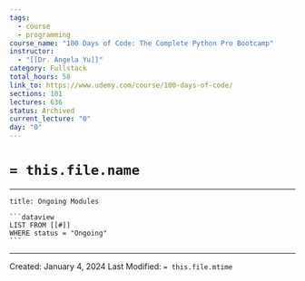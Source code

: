```yaml
---
tags:
  - course
  - programming
course_name: "100 Days of Code: The Complete Python Pro Bootcamp"
instructor:
  - "[[Dr. Angela Yu]]"
category: Fullstack
total_hours: 58
link_to: https://www.udemy.com/course/100-days-of-code/
sections: 101
lectures: 636
status: Archived
current_lecture: "0"
day: "0"
---
```

# `= this.file.name`
---
````ad-example
title: Ongoing Modules

```dataview
LIST FROM [[#]]
WHERE status = "Ongoing"
```

````

---
Created: January 4, 2024
Last Modified: `= this.file.mtime`
